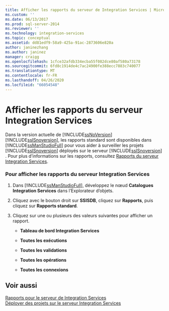 ```yaml
---
title: Afficher les rapports du serveur de Integration Services | Microsoft Docs
ms.custom: ''
ms.date: 06/13/2017
ms.prod: sql-server-2014
ms.reviewer: ''
ms.technology: integration-services
ms.topic: conceptual
ms.assetid: dd81edf9-58a9-425a-91ac-2873606e820a
author: janinezhang
ms.author: janinez
manager: craigg
ms.openlocfilehash: 1cfce32afdb334ecba55f082dce80af580a73178
ms.sourcegitcommit: 6fd8c1914de4c7ac24900fe388ecc7883c740077
ms.translationtype: MT
ms.contentlocale: fr-FR
ms.lasthandoff: 04/26/2020
ms.locfileid: "66054548"
---
```

# <a name="view-reports-for-the-integration-services-server"></a>Afficher les rapports du serveur Integration Services
  Dans la version actuelle de [!INCLUDE[ssNoVersion](../includes/ssnoversion-md.md)][!INCLUDE[ssISnoversion](../includes/ssisnoversion-md.md)], les rapports standard sont disponibles dans [!INCLUDE[ssManStudioFull](../includes/ssmanstudiofull-md.md)] pour vous aider à surveiller les projets [!INCLUDE[ssISnoversion](../includes/ssisnoversion-md.md)] déployés sur le serveur [!INCLUDE[ssISnoversion](../includes/ssisnoversion-md.md)] .  Pour plus d’informations sur les rapports, consultez [Rapports du serveur Integration Services](../../2014/integration-services/reports-for-the-integration-services-server.md).  
  
### <a name="to-view-reports-for-the-integration-services-server"></a>Pour afficher les rapports du serveur Integration Services  
  
1.  Dans [!INCLUDE[ssManStudioFull](../includes/ssmanstudiofull-md.md)], développez le nœud **Catalogues Integration Services** dans l’Explorateur d’objets.  
  
2.  Cliquez avec le bouton droit sur **SSISDB**, cliquez sur **Rapports**, puis cliquez sur **Rapports standard**.  
  
3.  Cliquez sur une ou plusieurs des valeurs suivantes pour afficher un rapport.  
  
    -   **Tableau de bord Integration Services**  
  
    -   **Toutes les exécutions**  
  
    -   **Toutes les validations**  
  
    -   **Toutes les opérations**  
  
    -   **Toutes les connexions**  
  
## <a name="see-also"></a>Voir aussi  
 [Rapports pour le serveur de Integration Services](../../2014/integration-services/reports-for-the-integration-services-server.md)   
 [Déployer des projets sur le serveur Integration Services](../../2014/integration-services/deploy-projects-to-integration-services-server.md)  
  
  
